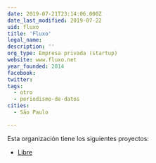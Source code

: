 ```yaml
---
date: 2019-07-21T23:14:06.000Z
date_last_modified: 2019-07-22
uid: fluxo
title: 'Fluxo'
legal_name: 
description: ''
org_type: Empresa privada (startup)
website: www.fluxo.net
year_founded: 2014
facebook: 
twitter: 
tags:
  - otro
  - periodismo-de-datos
cities: 
  - São Paulo

---
```


Esta organización tiene los siguientes proyectos:

- [Libre](/proyectos/libre)

